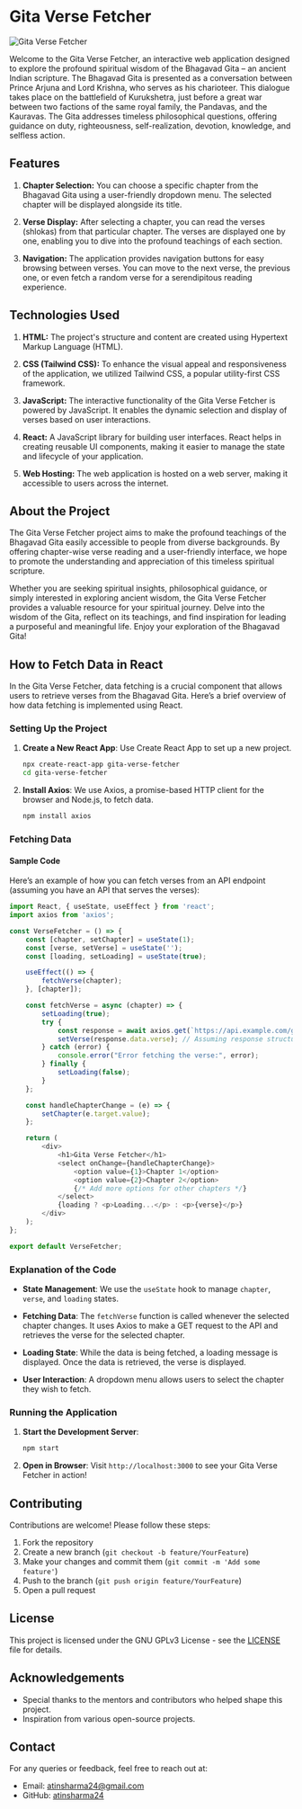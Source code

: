 # Gita Verse Fetcher

![Gita Verse Fetcher](https://i.imgur.com/IXrOvog.jpg)

<!-- [Imgur](https://i.imgur.com/IXrOvog.jpg) -->

Welcome to the Gita Verse Fetcher, an interactive web application designed to explore the profound spiritual wisdom of the Bhagavad Gita – an ancient Indian scripture. The Bhagavad Gita is presented as a conversation between Prince Arjuna and Lord Krishna, who serves as his charioteer. This dialogue takes place on the battlefield of Kurukshetra, just before a great war between two factions of the same royal family, the Pandavas, and the Kauravas. The Gita addresses timeless philosophical questions, offering guidance on duty, righteousness, self-realization, devotion, knowledge, and selfless action.

## Features

1. **Chapter Selection:** You can choose a specific chapter from the Bhagavad Gita using a user-friendly dropdown menu. The selected chapter will be displayed alongside its title.

2. **Verse Display:** After selecting a chapter, you can read the verses (shlokas) from that particular chapter. The verses are displayed one by one, enabling you to dive into the profound teachings of each section.

3. **Navigation:** The application provides navigation buttons for easy browsing between verses. You can move to the next verse, the previous one, or even fetch a random verse for a serendipitous reading experience.

## Technologies Used

1. **HTML:** The project's structure and content are created using Hypertext Markup Language (HTML).

2. **CSS (Tailwind CSS):** To enhance the visual appeal and responsiveness of the application, we utilized Tailwind CSS, a popular utility-first CSS framework.

3. **JavaScript:** The interactive functionality of the Gita Verse Fetcher is powered by JavaScript. It enables the dynamic selection and display of verses based on user interactions.

4. **React:** A JavaScript library for building user interfaces. React helps in creating reusable UI components, making it easier to manage the state and lifecycle of your application.

5. **Web Hosting:** The web application is hosted on a web server, making it accessible to users across the internet.

## About the Project

The Gita Verse Fetcher project aims to make the profound teachings of the Bhagavad Gita easily accessible to people from diverse backgrounds. By offering chapter-wise verse reading and a user-friendly interface, we hope to promote the understanding and appreciation of this timeless spiritual scripture.

Whether you are seeking spiritual insights, philosophical guidance, or simply interested in exploring ancient wisdom, the Gita Verse Fetcher provides a valuable resource for your spiritual journey. Delve into the wisdom of the Gita, reflect on its teachings, and find inspiration for leading a purposeful and meaningful life. Enjoy your exploration of the Bhagavad Gita!

## How to Fetch Data in React

In the Gita Verse Fetcher, data fetching is a crucial component that allows users to retrieve verses from the Bhagavad Gita. Here’s a brief overview of how data fetching is implemented using React.

### Setting Up the Project

1. **Create a New React App**: Use Create React App to set up a new project.

   ```bash
   npx create-react-app gita-verse-fetcher
   cd gita-verse-fetcher
   ```

2. **Install Axios**: We use Axios, a promise-based HTTP client for the browser and Node.js, to fetch data.

   ```bash
   npm install axios
   ```

### Fetching Data

#### Sample Code

Here’s an example of how you can fetch verses from an API endpoint (assuming you have an API that serves the verses):

```javascript
import React, { useState, useEffect } from 'react';
import axios from 'axios';

const VerseFetcher = () => {
    const [chapter, setChapter] = useState(1);
    const [verse, setVerse] = useState('');
    const [loading, setLoading] = useState(true);

    useEffect(() => {
        fetchVerse(chapter);
    }, [chapter]);

    const fetchVerse = async (chapter) => {
        setLoading(true);
        try {
            const response = await axios.get(`https://api.example.com/gita/verses?chapter=${chapter}`);
            setVerse(response.data.verse); // Assuming response structure has 'verse'
        } catch (error) {
            console.error("Error fetching the verse:", error);
        } finally {
            setLoading(false);
        }
    };

    const handleChapterChange = (e) => {
        setChapter(e.target.value);
    };

    return (
        <div>
            <h1>Gita Verse Fetcher</h1>
            <select onChange={handleChapterChange}>
                <option value={1}>Chapter 1</option>
                <option value={2}>Chapter 2</option>
                {/* Add more options for other chapters */}
            </select>
            {loading ? <p>Loading...</p> : <p>{verse}</p>}
        </div>
    );
};

export default VerseFetcher;
```

### Explanation of the Code

- **State Management**: We use the `useState` hook to manage `chapter`, `verse`, and `loading` states.

- **Fetching Data**: The `fetchVerse` function is called whenever the selected chapter changes. It uses Axios to make a GET request to the API and retrieves the verse for the selected chapter.

- **Loading State**: While the data is being fetched, a loading message is displayed. Once the data is retrieved, the verse is displayed.

- **User Interaction**: A dropdown menu allows users to select the chapter they wish to fetch.

### Running the Application

1. **Start the Development Server**:

   ```bash
   npm start
   ```

2. **Open in Browser**: Visit `http://localhost:3000` to see your Gita Verse Fetcher in action!

## Contributing

Contributions are welcome! Please follow these steps:

1. Fork the repository
2. Create a new branch (`git checkout -b feature/YourFeature`)
3. Make your changes and commit them (`git commit -m 'Add some feature'`)
4. Push to the branch (`git push origin feature/YourFeature`)
5. Open a pull request

## License

This project is licensed under the GNU GPLv3 License - see the [LICENSE](LICENSE) file for details.

## Acknowledgements

- Special thanks to the mentors and contributors who helped shape this project.
- Inspiration from various open-source projects.

## Contact

For any queries or feedback, feel free to reach out at:

- Email: atinsharma24@gmail.com
- GitHub: [atinsharma24](https://github.com/atinsharma24)
```

